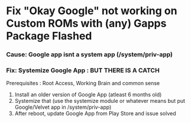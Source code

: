 # Fix "Okay Google" not working on Custom ROMs with (any) Gapps Package Flashed 

### Cause: Google app isnt a system app (/system/priv-app)

### Fix: Systemize Google App : **BUT THERE IS A CATCH**

Prerequisites : Root Access, Working Brain and common sense

  1. Install an older version of Google App (atleast 6 months old)
  2. Systemize that (use the systemize module or whatever means but put Google/Velvet app in /system/priv-app)
  3. After reboot, update Google App from Play Store and issue solved

